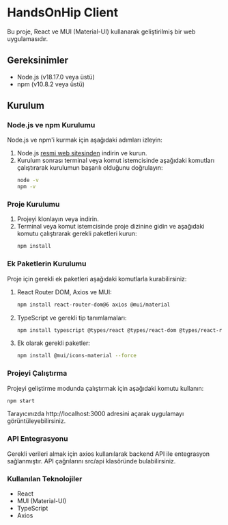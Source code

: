 

# HandsOnHip Client

Bu proje, React ve MUI (Material-UI) kullanarak geliştirilmiş bir web uygulamasıdır.
## Gereksinimler

- Node.js (v18.17.0 veya üstü)
- npm (v10.8.2 veya üstü)

## Kurulum

### Node.js ve npm Kurulumu

Node.js ve npm'i kurmak için aşağıdaki adımları izleyin:

1. Node.js [resmi web sitesinden](https://nodejs.org/) indirin ve kurun.
2. Kurulum sonrası terminal veya komut istemcisinde aşağıdaki komutları çalıştırarak kurulumun başarılı olduğunu doğrulayın:
    ```bash
    node -v
    npm -v
    ```

### Proje Kurulumu

1. Projeyi klonlayın veya indirin.
2. Terminal veya komut istemcisinde proje dizinine gidin ve aşağıdaki komutu çalıştırarak gerekli paketleri kurun:
    ```bash
    npm install
    ```

### Ek Paketlerin Kurulumu

Proje için gerekli ek paketleri aşağıdaki komutlarla kurabilirsiniz:

1. React Router DOM, Axios ve MUI:
    ```bash
    npm install react-router-dom@6 axios @mui/material 
    ```

2. TypeScript ve gerekli tip tanımlamaları:
    ```bash
    npm install typescript @types/react @types/react-dom @types/react-router-dom
    ```

3. Ek olarak gerekli paketler:
    ```bash
    npm install @mui/icons-material --force
    ```

### Projeyi Çalıştırma

Projeyi geliştirme modunda çalıştırmak için aşağıdaki komutu kullanın:

```bash
npm start
```
Tarayıcınızda http://localhost:3000 adresini açarak uygulamayı görüntüleyebilirsiniz.

### API Entegrasyonu

Gerekli verileri almak için axios kullanılarak backend API ile entegrasyon sağlanmıştır. API çağrılarını src/api klasöründe bulabilirsiniz.

### Kullanılan Teknolojiler

- React
- MUI (Material-UI)
- TypeScript
- Axios
